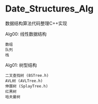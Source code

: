 # Date_Structures_Alg
数据结构算法代码整理C++实现

Alg00: 线性数据结构
	
	数组
	队列
	栈


Alg01: 树型结构
	
	二叉查找树 (BSTree.h)
	AVL树 (AVLTree.h)
	伸展树 (SplayTree.h)
	红黑树
	哈夫曼树


